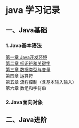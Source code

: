 # java 学习记录

## 一、Java基础

### 1.Java基本语法
  [第一章 Java开发环境](DongLiJieDian/chapter01-Java开发环境.md)  
  [第二章 标识符和关键字](DongLiJieDian/chapter02-标识符和关键字.md)  
  [第三章 数据类型与变量](DongLiJieDian/chapter03-数据类型与变量.md)  
  第四章 运算符  
  第五章 流程控制（含基本输入输入）  
  第六章 数组和字符串  
  
### 2.Java面向对象


## 二、Java进阶
